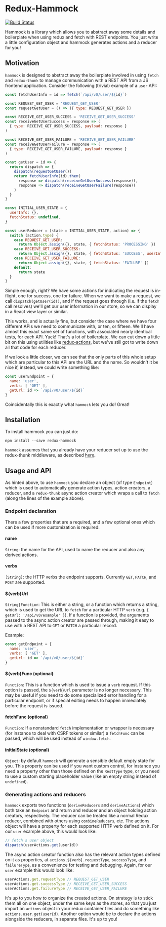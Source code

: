 # Redux-Hammock

[![Build
Status](https://travis-ci.org/mitodl/redux-hammock.svg?branch=master)](https://travis-ci.org/mitodl/redux-hammock)

Hammock is a library which allows you to abstract away some details and
boilerplate when using redux and fetch with REST endpoints. You just write
a little configuration object and hammock generates actions and a reducer
for you!

## Motivation

`hammock` is designed to abstract away the boilerplate involved in using
`fetch` and `redux-thunk` to manage communication with a REST API from
a JS frontend application. Consider the following (trivial) example of
a `user` API:

```js
const fetchUserInfo = id => fetch(`/api/v0/user/${id}`)

const REQUEST_GET_USER = 'REQUEST_GET_USER'
const requestGetUser = () => ({ type: REQUEST_GET_USER })

const RECEIVE_GET_USER_SUCCESS = 'RECEIVE_GET_USER_SUCCESS'
const receiveGetUserSuccess = response => (
  { type: RECEIVE_GET_USER_SUCCESS, payload: response }
)

const RECEIVE_GET_USER_FAILURE = 'RECEIVE_GET_USER_FAILURE'
const receiveGetUserFailure = response => (
  { type: RECEIVE_GET_USER_FAILURE, payload: response }
)

const getUser = id => {
  return dispatch => {
    dispatch(requestGetUser())
    return fetchUserInfo(id).then(
      response => dispatch(receiveGetUserSuccess(response)),
      response => dispatch(receiveGetUserFailure(response))
    )
  }
}

const INITIAL_USER_STATE = {
  userInfo: {},
  fetchStatus: undefined,
}

const userReducer = (state = INITIAL_USER_STATE, action) => {
  switch (action.type) {
    case REQUEST_GET_USER:
      return Object.assign({}, state, { fetchStatus: 'PROCESSING' })
    case RECEIVE_GET_USER_SUCCESS:
      return Object.assign({}, state, { fetchStatus: 'SUCCESS', userInfo: action.payload })
    case RECEIVE_GET_USER_FAILURE:
      return Object.assign({}, state, { fetchStatus: 'FAILURE' })
    default:
      return state
  }
}
```

Simple enough, right? We have some actions for indicating the request is
in-flight, one for success, one for failure. When we want to make
a request, we call `dispatch(getUser(id))`, and if the request goes
through (i.e. if the `fetch` call resolves) we'll get our user information
in our store, so we can display in a React view layer or similar.

This works, and is actually fine, but consider the case where we have four
different APIs we need to communicate with, or ten, or fifteen. We'll have
almost this exact same set of functions, with associated nearly identical
tests, for each API. Yuck! That's a lot of boilerplate. We can cut down
a little bit on this using utilities like
[redux-actions](https://github.com/acdlite/redux-actions), but we've still
got to write down all that code for each reducer.

If we look a little closer, we can see that the only parts of this whole
setup which are particular to this API are the URL and the name. So
wouldn't it be nice if, instead, we could write something like:

```js
const userEndpoint = {
  name: 'user',
  verbs: [ 'GET' ],
  getUrl: id => `/api/v0/user/${id}`
}
```

Coincidentally this is exactly what `hammock` lets you do! Great!

## Installation

To install hammock you can just do:

```
npm install --save redux-hammock
```

`hammock` assumes that you already have your reducer set up to use the
redux-thunk middleware, as described
[here](https://github.com/gaearon/redux-thunk#installation). 

## Usage and API

As hinted above, to use `hammock` you declare an object (of type
`Endpoint`) which is used to automatically generate action types, action
creators, a reducer, and a `redux-thunk` async action creator which wraps
a call to `fetch` (along the lines of the example above).

### Endpoint declaration

There a few properties that are a required, and a few optional ones which
can be used if more customization is required.

#### name

`String`: the name for the API, used to name the reducer and also any derived
actions.

#### verbs

`[String]`: the HTTP verbs the endpoint supports. Currently `GET`, `PATCH`, and
`POST` are supported.

#### ${verb}Url

`String|Function`: This is either a string, or a function which returns
a string, which is used to get the URL to `fetch` for a particular HTTP `verb`
(e.g. `{ getUrl: '/api/v0/example' }`). If a function is provided, the
arguments passed to the async action creator are passed through, making it easy
to use with a REST API to `GET` or `PATCH` a particular record.

Example:

```js
const getEndpoint = {
  name: 'user',
  verbs: [ 'GET' ],
  getUrl: id => `/api/v0/user/${id}`
}
```

#### ${verb}Func (optional)

`Function`: This is a function which is used to issue a `verb` request. If
this option is passed, the `${verb}Url` parameter is no longer necessary.
This may be useful if you need to do some specialized error handling for
a particular endpoint, or if special editing needs to happen immediately
before the request is issued.

#### fetchFunc (optional)

`Function`: If a nonstandard `fetch` implementation or wrapper is necessary
(for instance to deal with CSRF tokens or similar) a `fetchFunc` can be passed,
which will be used instead of `window.fetch`.

#### initialState (optional)

`Object`: by default `hammock` will generate a sensible default empty
state for you. This property can be used if you want custom control, for
instance you need a property other than those defined on the `RestType`
type, or you need to use a custom starting placeholder value (like an
empty string instead of `undefined`).

### Generating actions and reducers

`hammock` exports two functions (`deriveReducers` and `deriveActions`)
which both take an `Endpoint` and return and reducer and an object holding
action creators, respectively. The reducer can be treated like a normal
Redux reducer, combined with others using `combineReducers`, etc. The
actions object will have a property for each supported HTTP verb defined
on it. For our `user` example above, this would look like:

```js
// fetch a user object
dispatch(userActions.get(userId))
```

The async action creator function also has the relevant action types
defined on it as properties, at `actions.${verb}.requestType`,
`successType`, and `failureType`, as a convenience for testing and
debugging. Again, for our `user` example this would look like:

```js
userActions.get.requestType // REQUEST_GET_USER
userActions.get.successType // RECEIVE_GET_USER_SUCCESS
userActions.get.failureType // RECEIVE_GET_USER_FAILURE
```

It's up to you how to organize the created actions. On strategy is to
stick them all on one object, under the same keys as the stores, so that
you just import an `actions` object in your redux container files and do
something like `actions.user.get(userId)`. Another option would be to
declare the actions alongside the reducers, in separate files. It's up to
you!
